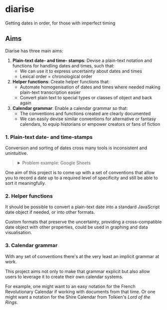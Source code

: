 # diarise

Getting dates in order, for those with imperfect timing

## Aims

Diarise has three main aims:

 1. **Plain-text date- and time- stamps**: Devise a plain-text notation and functions for handling dates and times, such that:
     - We can use it to express uncertainty about dates and times
     - Lexical order = chronological order
 2. **Helper functions**: Create helper functions that:
     - Automate homogenisation of dates and times where needed making plain-text transcription easier
     - Convert plain text to special types or classes of object and back again
 3. **Calendar grammar**: Enable a calendar grammar so that:
     - The conventions and functions created are clearly documented
     - We can easily devise similar conventions for alternative or fantasy calendars, to equip historians or empower creators or fans of fiction

### 1. Plain-text date- and time-stamps

Conversion and sorting of dates cross many tools is inconsistent and unintuitive.

> <details>
> <summary>Problem example: Google Sheets</summary>
>
> Let's say that you have a list of dates that you want to put in order.
>
> Put them into a spreadsheet (like Google Sheets) and the tool will convert them into a special date format.
>
> You can then even change the format of these dates at the click of a button.
>
> ![By going to "Format" in the menu, and then "Number" you can choose from preset or custom date formats.](./img/example-google-sheets-date-format-change.gif)
>
> But if there's any uncertainty around your date, you may become stuck.
>
> Let's say you know about an event in May 2023 but you don't know when. So you type `2023/05`.
>
> Google Sheets will interpret that as 1st May 2022 for you. It will continue to display `2023/05` but it's easy to lose the fact that you didn't know the actual day.
>
> And if you format that cell to match others in your column, you'll lose the vagueness you were trying to express.
>
> ![You can see the specific date Google Sheets has inferred from in the formula bar, by opening the calendar view in the actual cell, and by changing the format for the cell or the entire column.](./img/example-google-sheets-less-specific-date.gif)
>
> In this case, your date will still sort okay -- after April 2023 but before more specific dates in May 2023. But you might  trick yourself into thinking you have something more exact than you had to start with.
>
> And if you mark the date with a question mark, Google Sheets won't understand and won't treat it as a date at all. Then your date will fall outside the usual sorting order. You won't be able to see at a glance where it should be in the list of more specific dates you have.
>
> ![Using a question mark in place of the day part of the date will set your information apart and mean it can't be sorted in the same way as your known dates.](./img/example-google-sheets-sort-and-mark-unspecific-date.gif)
>
> It gets worse... If you know of an event in 2023 but don't even know which month it's in then watch out. Put that in your column and you won't be able to sort it between dates in surrounding years. And if you format it like the rest of the column, you'll be in for a surprise...
>
> ![2023 formatted as a date in Google Sheets becomes 15th July 1905.](./img/example-google-sheets-year-sorting-and-formatting.gif)
> </details>

One aim of this project is to come up with a set of conventions that allow you to record a date up to a required level of specificity and still be able to sort it meaningfully.


### 2. Helper functions

It should be possible to convert a plain-text date into a standard JavaScript date object if needed, or into other formats.

Custom formats that preserve the uncertainty, providing a cross-compatible date object  with other properties, could be used in graphing and data visualisation.

### 3. Calendar grammar

With any set of conventions there's at the very least an implicit grammar at work.

This project aims not only to make that grammar explicit but also allow users to leverage it to create their own calendar systems.

For example, one might want to an easy notation for the French Revolutionary Calendar if working with documents from that time. Or one might want a notation for the Shire Calendar from Tolkien's _Lord of the Rings_.
